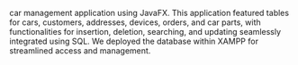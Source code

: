  
car management application using JavaFX. This application featured tables for cars,
customers, addresses, devices, orders, and car parts, with functionalities for
insertion, deletion, searching, and updating seamlessly integrated using SQL. We
deployed the database within XAMPP for streamlined access and management.
